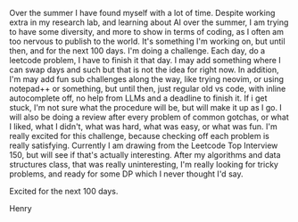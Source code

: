 Over the summer I have found myself with a lot of time. Despite working extra in my research lab, and learning about AI over the summer, I am trying to have some diversity, and more to show in terms of coding, as I often am too nervous to publish to the world. It's something I'm working on, but until then, and for the next 100 days. I'm doing a challenge. Each day, do a leetcode problem, I have to finish it that day. I may add something where I can swap days and such but that is not the idea for right now. In addition, I'm may add fun sub challenges along the way, like trying neovim, or using notepad++ or something, but until then, just regular old vs code, with inline autocomplete off, no help from LLMs and a deadline to finish it. If i get stuck, I'm not sure what the procedure will be, but will make it up as I go. I will also be doing a review after every problem of common gotchas, or what I liked, what I didn't, what was hard, what was easy, or what was fun. I'm really excited for this challenge, because checking off each problem is really satisfying. Currently I am drawing from the Leetcode Top Interview 150, but will see if that's actually interesting. After my algorithms and data structures class, that was really uninteresting, I'm really looking for tricky problems, and ready for some DP which I never thought I'd say. 

Excited for the next 100 days. 

Henry
